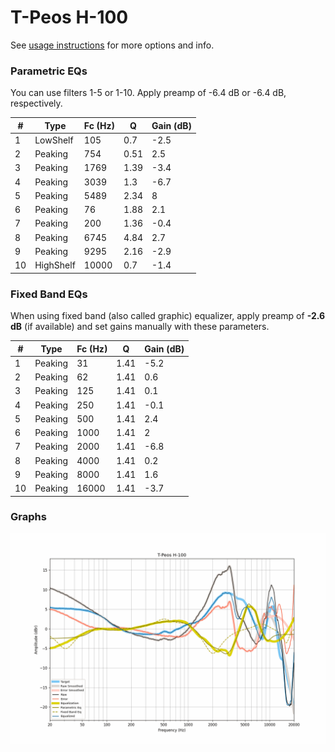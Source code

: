# T-Peos H-100
See [usage instructions](https://github.com/jaakkopasanen/AutoEq#usage) for more options and info.

### Parametric EQs
You can use filters 1-5 or 1-10. Apply preamp of -6.4 dB or -6.4 dB, respectively.

|   # | Type      |   Fc (Hz) |    Q |   Gain (dB) |
|-----|-----------|-----------|------|-------------|
|   1 | LowShelf  |       105 | 0.7  |        -2.5 |
|   2 | Peaking   |       754 | 0.51 |         2.5 |
|   3 | Peaking   |      1769 | 1.39 |        -3.4 |
|   4 | Peaking   |      3039 | 1.3  |        -6.7 |
|   5 | Peaking   |      5489 | 2.34 |         8   |
|   6 | Peaking   |        76 | 1.88 |         2.1 |
|   7 | Peaking   |       200 | 1.36 |        -0.4 |
|   8 | Peaking   |      6745 | 4.84 |         2.7 |
|   9 | Peaking   |      9295 | 2.16 |        -2.9 |
|  10 | HighShelf |     10000 | 0.7  |        -1.4 |

### Fixed Band EQs
When using fixed band (also called graphic) equalizer, apply preamp of **-2.6 dB** (if available) and set gains manually with these parameters.

|   # | Type    |   Fc (Hz) |    Q |   Gain (dB) |
|-----|---------|-----------|------|-------------|
|   1 | Peaking |        31 | 1.41 |        -5.2 |
|   2 | Peaking |        62 | 1.41 |         0.6 |
|   3 | Peaking |       125 | 1.41 |         0.1 |
|   4 | Peaking |       250 | 1.41 |        -0.1 |
|   5 | Peaking |       500 | 1.41 |         2.4 |
|   6 | Peaking |      1000 | 1.41 |         2   |
|   7 | Peaking |      2000 | 1.41 |        -6.8 |
|   8 | Peaking |      4000 | 1.41 |         0.2 |
|   9 | Peaking |      8000 | 1.41 |         1.6 |
|  10 | Peaking |     16000 | 1.41 |        -3.7 |

### Graphs
![](./T-Peos%20H-100.png)
